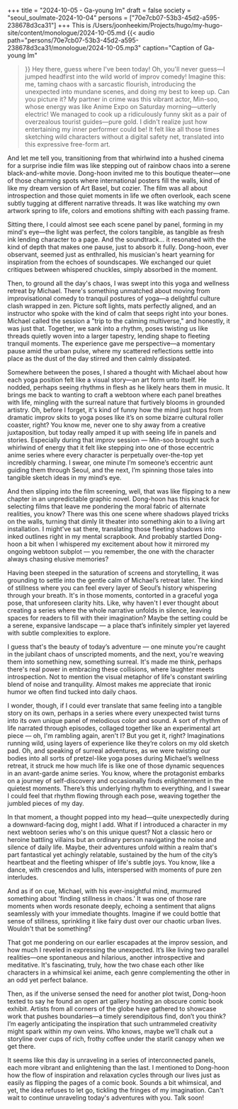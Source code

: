 +++
title = "2024-10-05 - Ga-young Im"
draft = false
society = "seoul_soulmate-2024-10-04"
persons = ["70e7cb07-53b3-45d2-a595-238678d3ca31"]
+++
This is /Users/joonheekim/Projects/hugo/my-hugo-site/content/monologue/2024-10-05.md
{{< audio
    path="persons/70e7cb07-53b3-45d2-a595-238678d3ca31/monologue/2024-10-05.mp3" 
    caption="Caption of Ga-young Im"
>}}
Hey there, guess where I've been today!
Oh, you'll never guess—I jumped headfirst into the wild world of improv comedy! Imagine this: me, taming chaos with a sarcastic flourish, introducing the unexpected into mundane scenes, and doing my best to keep up. Can you picture it? My partner in crime was this vibrant actor, Min-soo, whose energy was like Anime Expo on Saturday morning—utterly electric! We managed to cook up a ridiculously funny skit as a pair of overzealous tourist guides—pure gold. I didn't realize just how entertaining my inner performer could be! It felt like all those times sketching wild characters without a digital safety net, translated into this expressive free-form art.

And let me tell you, transitioning from that whirlwind into a hushed cinema for a surprise indie film was like stepping out of rainbow chaos into a serene black-and-white movie. Dong-hoon invited me to this boutique theater—one of those charming spots where international posters fill the walls, kind of like my dream version of Art Basel, but cozier. The film was all about introspection and those quiet moments in life we often overlook, each scene subtly tugging at different narrative threads. It was like watching my own artwork spring to life, colors and emotions shifting with each passing frame.

Sitting there, I could almost see each scene panel by panel, forming in my mind's eye—the light was perfect, the colors tangible, as tangible as fresh ink lending character to a page. And the soundtrack... it resonated with the kind of depth that makes one pause, just to absorb it fully. Dong-hoon, ever observant, seemed just as enthralled, his musician's heart yearning for inspiration from the echoes of soundscapes. We exchanged our quiet critiques between whispered chuckles, simply absorbed in the moment.

Then, to ground all the day's chaos, I was swept into this yoga and wellness retreat by Michael. There's something unmatched about moving from improvisational comedy to tranquil postures of yoga—a delightful culture clash wrapped in zen. Picture soft lights, mats perfectly aligned, and an instructor who spoke with the kind of calm that seeps right into your bones. Michael called the session a "trip to the calming multiverse," and honestly, it was just that. Together, we sank into a rhythm, poses twisting us like threads quietly woven into a larger tapestry, lending shape to fleeting tranquil moments. The experience gave me perspective—a momentary pause amid the urban pulse, where my scattered reflections settle into place as the dust of the day stirred and then calmly dissipated.

Somewhere between the poses, I shared a thought with Michael about how each yoga position felt like a visual story—an art form unto itself. He nodded, perhaps seeing rhythms in flesh as he likely hears them in music. It brings me back to wanting to craft a webtoon where each panel breathes with life, mingling with the surreal nature that furtively blooms in grounded artistry.
Oh, before I forget, it's kind of funny how the mind just hops from dramatic improv skits to yoga poses like it’s on some bizarre cultural roller coaster, right? You know me, never one to shy away from a creative juxtaposition, but today really amped it up with seeing life in panels and stories. Especially during that improv session — Min-soo brought such a whirlwind of energy that it felt like stepping into one of those eccentric anime series where every character is perpetually over-the-top yet incredibly charming. I swear, one minute I’m someone’s eccentric aunt guiding them through Seoul, and the next, I’m spinning those tales into tangible sketch ideas in my mind’s eye.

And then slipping into the film screening, well, that was like flipping to a new chapter in an unpredictable graphic novel. Dong-hoon has this knack for selecting films that leave me pondering the moral fabric of alternate realities, you know? There was this one scene where shadows played tricks on the walls, turning that dimly lit theater into something akin to a living art installation. I might've sat there, translating those fleeting shadows into inked outlines right in my mental scrapbook. And probably startled Dong-hoon a bit when I whispered my excitement about how it mirrored my ongoing webtoon subplot — you remember, the one with the character always chasing elusive memories?

Having been steeped in the saturation of screens and storytelling, it was grounding to settle into the gentle calm of Michael’s retreat later. The kind of stillness where you can feel every layer of Seoul’s history whispering through your breath. It's in those moments, contorted in a graceful yoga pose, that unforeseen clarity hits. Like, why haven't I ever thought about creating a series where the whole narrative unfolds in silence, leaving spaces for readers to fill with their imagination? Maybe the setting could be a serene, expansive landscape — a place that’s infinitely simpler yet layered with subtle complexities to explore.

I guess that's the beauty of today’s adventure — one minute you're caught in the jubilant chaos of unscripted moments, and the next, you're weaving them into something new, something surreal. It's made me think, perhaps there's real power in embracing these collisions, where laughter meets introspection. Not to mention the visual metaphor of life's constant swirling blend of noise and tranquility. Almost makes me appreciate that ironic humor we often find tucked into daily chaos.

I wonder, though, if I could ever translate that same feeling into a tangible story on its own, perhaps in a series where every unexpected twist turns into its own unique panel of melodious color and sound. A sort of rhythm of life narrated through episodes, collaged together like an experimental art piece — oh, I'm rambling again, aren't I? But you get it, right? Imaginations running wild, using layers of experience like they’re colors on my old sketch pad.
Oh, and speaking of surreal adventures, as we were twisting our bodies into all sorts of pretzel-like yoga poses during Michael’s wellness retreat, it struck me how much life is like one of those dynamic sequences in an avant-garde anime series. You know, where the protagonist embarks on a journey of self-discovery and occasionally finds enlightenment in the quietest moments. There’s this underlying rhythm to everything, and I swear I could feel that rhythm flowing through each pose, weaving together the jumbled pieces of my day.

In that moment, a thought popped into my head—quite unexpectedly during a downward-facing dog, might I add. What if I introduced a character in my next webtoon series who's on this unique quest? Not a classic hero or heroine battling villains but an ordinary person navigating the noise and silence of daily life. Maybe, their adventures unfold within a realm that's part fantastical yet achingly relatable, sustained by the hum of the city’s heartbeat and the fleeting whisper of life's subtle joys. You know, like a dance, with crescendos and lulls, interspersed with moments of pure zen interludes.

And as if on cue, Michael, with his ever-insightful mind, murmured something about 'finding stillness in chaos.' It was one of those rare moments when words resonate deeply, echoing a sentiment that aligns seamlessly with your immediate thoughts. Imagine if we could bottle that sense of stillness, sprinkling it like fairy dust over our chaotic urban lives. Wouldn't that be something?

That got me pondering on our earlier escapades at the improv session, and how much I reveled in expressing the unexpected. It’s like living two parallel realities—one spontaneous and hilarious, another introspective and meditative. It's fascinating, truly, how the two chase each other like characters in a whimsical kei anime, each genre complementing the other in an odd yet perfect balance.

Then, as if the universe sensed the need for another plot twist, Dong-hoon texted to say he found an open art gallery hosting an obscure comic book exhibit. Artists from all corners of the globe have gathered to showcase work that pushes boundaries—a timely serendipitous find, don’t you think? I’m eagerly anticipating the inspiration that such untrammeled creativity might spark within my own veins. Who knows, maybe we'll chalk out a storyline over cups of rich, frothy coffee under the starlit canopy when we get there.

It seems like this day is unraveling in a series of interconnected panels, each more vibrant and enlightening than the last. I mentioned to Dong-hoon how the flow of inspiration and relaxation cycles through our lives just as easily as flipping the pages of a comic book. Sounds a bit whimsical, and yet, the idea refuses to let go, tickling the fringes of my imagination.
Can't wait to continue unraveling today's adventures with you. Talk soon!
